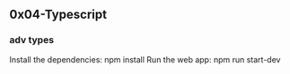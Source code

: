 ## 0x04-Typescript
### adv types

Install the dependencies:
npm install
Run the web app:
npm run start-dev
